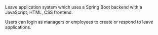 Leave application system which uses a Spring Boot backend
with a JavaScript, HTML, CSS frontend. 

Users can login as managers or employees to create or respond
to leave applications.
